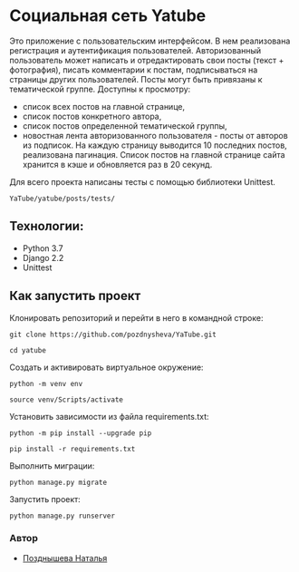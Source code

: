 # Социальная сеть Yatube

Это приложение с пользовательским интерфейсом. В нем реализована регистрация и аутентификация пользователей. Авторизованный пользователь может написать и отредактировать свои посты (текст + фотография), писать комментарии к постам, подписываться на страницы других пользователей. Посты могут быть привязаны к тематической группе. Доступны к просмотру: 
- список всех постов на главной странице,
- список постов конкретного автора, 
- список постов определенной тематической группы,
- новостная лента авторизованного пользователя - посты от авторов из подписок.
На каждую страницу выводится 10 последних постов, реализована пагинация. Список постов на главной странице сайта хранится в кэше и обновляется раз в 20 секунд.

Для всего проекта написаны тесты с помощью библиотеки Unittest.
```
YaTube/yatube/posts/tests/
```

## Технологии:
- Python 3.7
- Django 2.2
- Unittest

## Как запустить проект

Клонировать репозиторий и перейти в него в командной строке:

```
git clone https://github.com/pozdnysheva/YaTube.git
```

```
cd yatube
```

Cоздать и активировать виртуальное окружение:

```
python -m venv env
```

```
source venv/Scripts/activate
```

Установить зависимости из файла requirements.txt:

```
python -m pip install --upgrade pip
```

```
pip install -r requirements.txt
```

Выполнить миграции:

```
python manage.py migrate
```

Запустить проект:

```
python manage.py runserver
```

### Автор
- [Позднышева Наталья](https://github.com/pozdnysheva "Github page")
